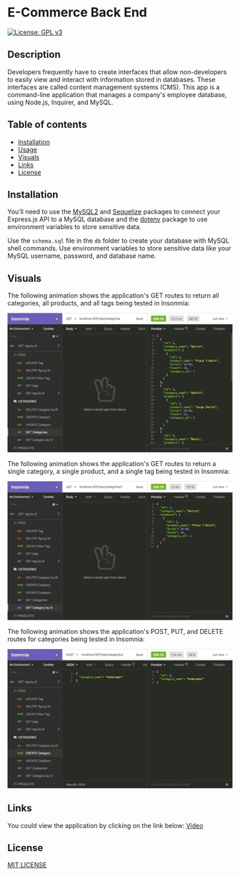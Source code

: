 # E-Commerce Back End
[![License: GPL v3](https://img.shields.io/badge/license-MIT-red)](https://www.gnu.org/licenses/gpl-3.0)

## Description
Developers frequently have to create interfaces that allow non-developers to easily view and interact with information stored in databases. These interfaces are called content management systems (CMS). This app is a command-line application that manages a company's employee database, using Node.js, Inquirer, and MySQL.

## Table of contents
* [Installation](#Installation)
* [Usage](#Usage)
* [Visuals](#Visuals)
* [Links](#Link)
* [License](#License)

## Installation

You’ll need to use the [MySQL2](https://www.npmjs.com/package/mysql2) and [Sequelize](https://www.npmjs.com/package/sequelize) packages to connect your Express.js API to a MySQL database and the [dotenv](https://www.npmjs.com/package/dotenv) package to use environment variables to store sensitive data.

Use the `schema.sql` file in the `db` folder to create your database with MySQL shell commands. Use environment variables to store sensitive data like your MySQL username, password, and database name.
## Visuals

The following animation shows the application's GET routes to return all categories, all products, and all tags being tested in Insomnia:

![In Insomnia, the user tests “GET tags,” “GET Categories,” and “GET All Products.”.](./Assets/13-orm-homework-demo-01.gif)

The following animation shows the application's GET routes to return a single category, a single product, and a single tag being tested in Insomnia:

![In Insomnia, the user tests “GET tag by id,” “GET Category by ID,” and “GET One Product.”](./Assets/13-orm-homework-demo-02.gif)

The following animation shows the application's POST, PUT, and DELETE routes for categories being tested in Insomnia:

![In Insomnia, the user tests “DELETE Category by ID,” “CREATE Category,” and “UPDATE Category.”](./Assets/13-orm-homework-demo-03.gif)

## Links 
You could view the application by clicking on the link below:
[Video](https://drive.google.com/file/d/1cYJET850vXaaDAbcmomPbq3dBBaOLwT6/view)


## License
[MIT LICENSE](https://raw.githubusercontent.com/Ruskin20/E-commerce-Back-End/master/LICENSE)
